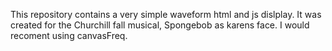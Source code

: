 This repository contains a very simple waveform html and js dislplay. It was created for the Churchill fall musical, Spongebob as karens face. I would recoment using canvasFreq.
